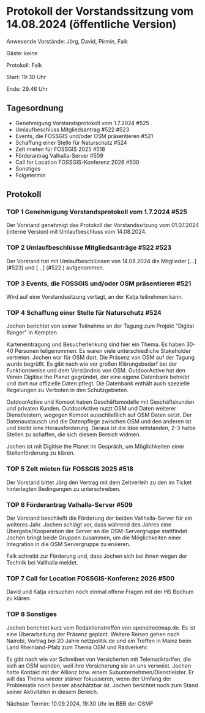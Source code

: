 # Protokoll der Vorstandssitzung vom 14.08.2024 (öffentliche Version)

Anwesende Vorstände: Jörg, David, Pirmin, Falk

Gäste: keine

Protokoll: Falk

Start: 19:30 Uhr

Ende: 29.46 Uhr

## Tagesordnung

- Genehmigung Vorstandsprotokoll vom 1.7.2024 #525 
- Umlaufbeschluss Mitgliedsantrag #522 #523
- Events, die FOSSGIS und/oder OSM präsentieren #521
- Schaffung einer Stelle für Naturschutz #524 
- Zelt mieten für FOSSGIS 2025 #518 
- Förderantrag Valhalla-Server #509
- Call for Location FOSSGIS-Konferenz 2026 #500 
- Sonstiges
- Folgetermin


## Protokoll

### TOP 1 Genehmigung Vorstandsprotokoll vom  1.7.2024 #525

Der Vorstand genehmigt das Protokoll der Vorstandssitzung vom 01.07.2024 (interne Version) mit Umlaufbeschluss vom 14.08.2024.

### TOP 2  Umlaufbeschlüsse Mitgliedsanträge #522 #523

Der Vorstand hat mit Umlaufbeschlüssen von 14.08.2024 die Mitglieder [...] (#523) und [...] (#522 ) aufgenommen.

### TOP 3 Events, die FOSSGIS und/oder OSM präsentieren #521

Wird auf eine Vorstandssitzung vertagt, an der Katja teilnehmen kann.

### TOP 4  Schaffung einer Stelle für Naturschutz #524

Jochen berichtet von seiner Teilnahme an der Tagung zum Projekt "Digital Ranger" in Kempten.

Karteneintragung und Besucherlenkung sind hier ein Thema. Es haben 30-40 Personen teilgenommen. Es waren viele unterschiedliche Stakeholder vertreten. Jochen war für OSM dort. Die Präsenz von OSM auf der Tagung wurde begrüßt. Es gibt nach wie vor großen Klärungsbedarf bei der Funktionsweise und dem Verständnis von OSM. OutdoorActive hat den Verein Digitise the Planet gegründet, der eine eigene Datenbank betreibt und dort nur offizielle Daten pflegt. Die Datenbank enthält auch spezielle Regelungen zu Verboten in den Schutzgebieten.

OutdoorActive und Komoot haben Geschäftsmodelle mit Geschäftskunden und privaten Kunden. OutdoorActive nutzt OSM und Daten weiterer Dienstleistern, wogegen Komoot ausschließlich auf OSM Daten setzt. Der Datenaustausch und die Datenpflege zwischen OSM und den anderen ist und bleibt eine Herausforderung. Daraus ist die Idee entstanden, 2-3 halbe Stellen zu schaffen, die sich diesem Bereich widmen.

Jochen ist mit Digitise the Planet im Gespräch, um Möglichkeiten einer Stellenförderung zu klären.

### TOP 5 Zelt mieten für FOSSGIS 2025 #518

Der Vorstand bittet Jörg den Vertrag mit dem Zeltverleih zu den im Ticket hinterlegten Bedingungen zu unterschreiben.

### TOP 6 Förderantrag Valhalla-Server #509

Der Vorstand beschließt die Förderung der beiden Vallhalla-Server für ein weiteres Jahr. Jochen schlägt vor, dass während des Jahres eine Übergabe/Kooperation der Server an die OSM-Servergruppe stattfindet. Jochen bringt beide Gruppen zusammen, um die Möglichkeiten einer Integration in die OSM Servergruppe zu eruieren.

Falk schreibt zur Förderung und, dass Jochen sich bei ihnen wegen der Technik bei Vallhalla meldet.

### TOP 7   Call for Location FOSSGIS-Konferenz 2026 #500 

David und Katja versuchen noch einmal offene Fragen mit der HS Bochum zu klären.

### TOP 8 Sonstiges

Jochen berichtet kurz vom Redaktionstreffen von openstreetmap.de. Es ist eine Überarbeitung der Präsenz geplant. Weitere Reisen gehen nach Nairobi, Vortrag bei 20 Jahre netzpolitik.de und ein Treffen in Mainz beim Land Rheinland-Pfalz zum Thema OSM und Radverkehr.

Es gibt nach wie vor Schreiben von Versicherten mit Telematiktarifen, die sich an OSM wenden, weil ihre Versicherung sie an uns verweist. Jochen hatte Kontakt mit der Allianz bzw. einem Subunternehmen/Dienstleister. Er will das Thema wieder stärker fokussieren, wenn der Umfang der Problematik noch besser abschätzbar ist. Jochen berichtet noch zum Stand seiner Aktivitäten in diesem Bereich.


Nächster Termin: 10.09.2024, 19:30 Uhr im BBB der OSMF
